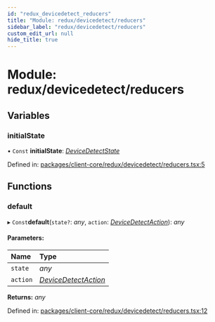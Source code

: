 ```yaml
---
id: "redux_devicedetect_reducers"
title: "Module: redux/devicedetect/reducers"
sidebar_label: "redux/devicedetect/reducers"
custom_edit_url: null
hide_title: true
---
```


# Module: redux/devicedetect/reducers

## Variables

### initialState

• `Const` **initialState**: [*DeviceDetectState*](../interfaces/redux_devicedetect_actions.devicedetectstate.md)

Defined in: [packages/client-core/redux/devicedetect/reducers.tsx:5](https://github.com/xr3ngine/xr3ngine/blob/56376a778/packages/client-core/redux/devicedetect/reducers.tsx#L5)

## Functions

### default

▸ `Const`**default**(`state?`: *any*, `action`: [*DeviceDetectAction*](../interfaces/redux_devicedetect_actions.devicedetectaction.md)): *any*

#### Parameters:

Name | Type |
:------ | :------ |
`state` | *any* |
`action` | [*DeviceDetectAction*](../interfaces/redux_devicedetect_actions.devicedetectaction.md) |

**Returns:** *any*

Defined in: [packages/client-core/redux/devicedetect/reducers.tsx:12](https://github.com/xr3ngine/xr3ngine/blob/56376a778/packages/client-core/redux/devicedetect/reducers.tsx#L12)
